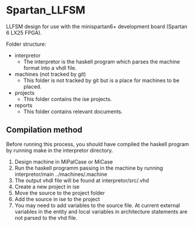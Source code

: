 # Spartan_LLFSM 

LLFSM design for use with the minispartan6+ development board (Spartan 6 LX25 FPGA).

Folder structure:

* interpretor
    - The interpretor is the haskell program which parses the machine format into a vhdl file.
* machines (not tracked by git)
    - This folder is not tracked by git but is a place for machines to be placed.
* projects
    - This folder contains the ise projects.
* reports
    - This folder contains relevant documents.

## Compilation method
Before running this process, you should have compiled the haskell program by running make in the interpretor directory.

1. Design machine in MiPalCase or MiCase
2. Run the haskell programm passing in the machine by running
    interpretor/main ../machines/<MachineName>.machine
3. The output vhdl file will be found at interpretor/src/<MachineName>.vhd
4. Create a new project in ise
5. Move the source to the project folder
6. Add the source in ise to the project
7. You may need to add variables to the source file. At current external variables in the entity and local variables in architecture statements are not parsed to the vhd file.
